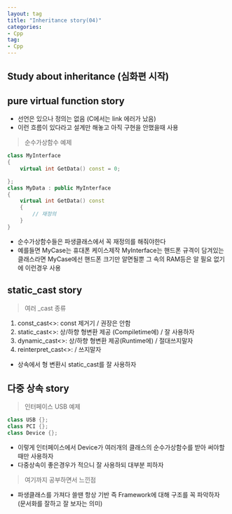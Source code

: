 ```yaml
---
layout: tag
title: "Inheritance story(04)"
categories:
- Cpp
tag:
- Cpp
---
```

## Study about inheritance (심화편 시작)

## pure virtual function story

- 선언은 있으나 정의는 없음 (C에서는 link 에러가 났음)
- 이런 흐름이 있다라고 설계만 해놓고 아직 구현을 안했을때 사용

>순수가상함수 예제

```cpp
class MyInterface
{
    virtual int GetData() const = 0;

};
class MyData : public MyInterface
{
    virtual int GetData() const
    {
        // 재정의
    }
}
```

- 순수가상함수들은 파생클래스에서 꼭 재정의를 해줘야한다
- 예를들면 MyCase는 휴대폰 케이스제작 MyInterface는 핸드폰 규격이 담겨있는 클래스라면 MyCase에선 핸드폰 크기만 알면될뿐 그 속의 RAM등은 알 필요 없기에 이런경우 사용

## static_cast story

>여러 _cast 종류

1. const_cast<>: const 제거기 / 권장은 안함
2. static_cast<>: 상/하향 형변환 제공 (Compiletime에) / 잘 사용하자
3. dynamic_cast<>: 상/하향 형변환 제공(Runtime에) / 절대쓰지말자
4. reinterpret_cast<>: / 쓰지말자

- 상속에서 형 변환시 static_cast를 잘 사용하자

## 다중 상속 story

> 인터페이스 USB 예제

```cpp
class USB {};
class PCI {};
class Device {};
```

- 이렇게 인터페이스에서 Device가 여러개의 클래스의 순수가상함수를 받아 써야할때만 사용하자
- 다중상속이 좋은경우가 적으니 잘 사용하되 대부분 피하자

>여기까지 공부하면서 느낀점

- 파생클래스를 가져다 쓸땐 항상 기반 즉 Framework에 대해 구조를 꼭 파악하자 (문서화를 잘하고 잘 보자는 의미)